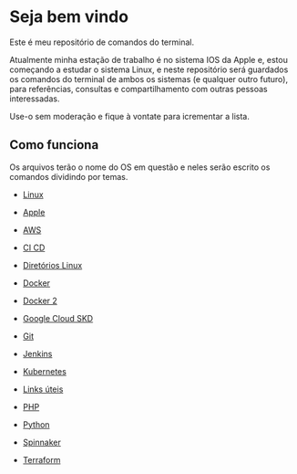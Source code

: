 # Seja bem vindo

Este é meu repositório de comandos do terminal.

Atualmente minha estação de trabalho é no sistema IOS da Apple e, estou começando a estudar o sistema Linux, e neste repositório será guardados os comandos do terminal de ambos os sistemas (e qualquer outro futuro), para referências, consultas e compartilhamento com outras pessoas interessadas.

Use-o sem moderação e fique à vontate para icrementar a lista.

## Como funciona

Os arquivos terão o nome do OS em questão e neles serão escrito os comandos dividindo por temas.

 - [Linux](https://github.com/Rlvenancio2021/comandos/blob/main/linux.md)

 - [Apple](https://github.com/Rlvenancio2021/comandos/blob/main/apple.md)

 - [AWS](https://github.com/Rlvenancio2021/comandos/blob/main/aws.md)

 - [CI CD](https://github.com/Rlvenancio2021/comandos/blob/main/ci_cd.md)

 - [Diretórios Linux](https://github.com/Rlvenancio2021/comandos/blob/main/diretorio_linux.md)

 - [Docker](https://github.com/Rlvenancio2021/comandos/blob/main/docker.md)

 - [Docker 2](https://github.com/Rlvenancio2021/comandos/blob/main/new_docker.md)

 - [Google Cloud SKD](https://github.com/Rlvenancio2021/comandos/blob/main/gcloud_sdk.md)

 - [Git](https://github.com/Rlvenancio2021/comandos/blob/main/git.md)
 
 - [Jenkins](https://github.com/Rlvenancio2021/comandos/blob/main/jenkins.md)

 - [Kubernetes](https://github.com/Rlvenancio2021/comandos/blob/main/kubernetes.md)

 - [Links úteis](https://github.com/Rlvenancio2021/comandos/blob/main/links_uteis.md)

 - [PHP](https://github.com/Rlvenancio2021/comandos/blob/main/php.md)
 
 - [Python](https://github.com/Rlvenancio2021/comandos/blob/main/python.md)

 - [Spinnaker](https://github.com/Rlvenancio2021/comandos/blob/main/spinnaker.md)

 - [Terraform](https://github.com/Rlvenancio2021/comandos/blob/main/terraform.md)
